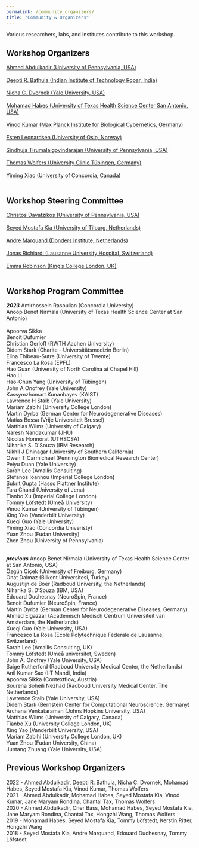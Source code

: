 ```yaml
---
permalink: /community_organizers/
title: "Community & Organizers"
---
```


Various researchers, labs, and institutes contribute to this workshop.

## Workshop Organizers
[Ahmed Abdulkadir (University of Pennsylvania, USA)](https://www.med.upenn.edu/cbica/aibil/ahmeda.html) 
<br>
<br>
[Deepti R. Bathula (Indian Institute of Technology Ropar, India)](https://cse.iitrpr.ac.in/deepti/)
<br>
<br>
[Nicha C. Dvornek (Yale University, USA)](http://www.hellonicha.com)
<br>
<br>
[Mohamad Habes (University of Texas Health Science Center San Antonio, USA)](https://www.nallab.org/pi)
<br>
<br>
[Vinod Kumar (Max Planck Institute for Biological Cybernetics, Germany)](https://www.kyb.tuebingen.mpg.de/person/58996/2549)
<br>
<br>
[Esten Leonardsen (University of Oslo, Norway)]()
<br>
<br>
[Sindhuja Tirumalaigovindarajan (University of Pennsylvania, USA)]()
<br>
<br>
[Thomas Wolfers (University Clinic Tübingen, Germany)](https://mhm-lab.github.io)
<br>
<br>
[Yiming Xiao (University of Concordia, Canada)]()
<br>
<br>

## Workshop Steering Committee
[Christos Davatzikos (University of Pennsylvania, USA)]()
<br>
<br>
[Seyed Mostafa Kia (University of Tilburg, Netherlands)]()
<br>
<br>
[Andre Marquand (Donders Institute, Netherlands)]()
<br>
<br>
[Jonas Richiardi (Lausanne University Hospital, Switzerland)]()
<br>
<br>
[Emma Robinson (King’s College London, UK)]()
<br>
<br>

## Workshop Program Committee 
***2023***
Amirhossein Rasoulian (Concordia University)
<br>
Anoop Benet Nirmala (University of Texas Health Science Center at San Antonio)	
<br>
Apoorva Sikka
<br>
Benoit Dufumier
<br>
Christian Gerloff (RWTH Aachen University)
<br>
Didem Stark (Charite - Universitätsmedizin Berlin)
<br>
Elina Thibeau-Sutre (University of Twente)
<br>
Francesco La Rosa (EPFL)
<br>
Hao Guan (University of North Carolina at Chapel Hill)
<br>
Hao	Li
<br>
Hao-Chun Yang (University of Tübingen)
<br>
John A Onofrey (Yale University)
<br>
Kassymzhomart	Kunanbayev (KAIST)
<br>
Lawrence H Staib (Yale University)
<br>
Mariam Zabihi (University College London)
<br>
Martin Dyrba (German Center for Neurodegenerative Diseases)
<br>
Matías Bossa (Vrije Universiteit Brussel)
<br>
Matthias Wilms (University of Calgary)
<br>
Naresh Nandakumar (JHU)
<br>
Nicolas Honnorat (UTHSCSA)
<br>
Niharika S. D'Souza (IBM Research)
<br>
Nikhil J Dhinagar (University of Southern California)
<br>
Owen T Carmichael (Pennington Biomedical Research Center)
<br>
Peiyu Duan (Yale University)
<br>
Sarah Lee (Amallis Consulting)
<br>
Stefanos Ioannou (Imperial College London)
<br>
Sukrit Gupta (Hasso Plattner Institute)
<br>
Tara Chand (University of Jena)
<br>
Tianbo Xu (Imperial College London)
<br>
Tommy Löfstedt (Umeå University)
<br>
Vinod Kumar (University of Tübingen)
<br>
Xing Yao (Vanderbilt University)
<br>
Xueqi Guo (Yale University)
<br>
Yiming Xiao (Concordia Univeristy)
<br>
Yuan Zhou (Fudan University)
<br>
Zhen Zhou (University of Pennsylvania)
<br>
<br>

***previous***
Anoop Benet Nirmala (University of Texas Health Science Center at San Antonio, USA)
<br>
Özgün Çiçek (University of Freiburg, Germany)
<br>
Onat Dalmaz (Bilkent Üniversitesi, Turkey)
<br>
Augustijn de Boer (Radboud University, the Netherlands)
<br>
Niharika S. D’Souza (IBM, USA)
<br>
Edouard Duchesnay (NeuroSpin, France)
<br>
Benoit Dufumier (NeuroSpin, France)
<br>
Martin Dyrba (German Center for Neurodegenerative Diseases, Germany)
<br>
Ahmed Elgazzar (Academisch Medisch Centrum Universiteit van Amsterdam, the Netherlands)
<br>
Xueqi Guo (Yale University, USA)
<br>
Francesco La Rosa (Ecole Polytechnique Fédérale de Lausanne, Switzerland)
<br>
Sarah Lee (Amallis Consulting, UK)
<br>
Tommy Löfstedt (Umeå universitet, Sweden)
<br>
John A. Onofrey (Yale University, USA)
<br>
Saige Rutherford (Radboud University Medical Center, the Netherlands)
<br>
Anil Kumar Sao (IIT Mandi, India)
<br>
Apoorva Sikka (Contextflow, Austria)
<br>
Sourena Soheili Nezhad (Radboud University Medical Center, The Netherlands)
<br>
Lawrence Staib (Yale University, USA)
<br>
Didem Stark (Bernstein Center for Computational Neuroscience, Germany)
<br>
Archana Venkataraman (Johns Hopkins University, USA)
<br>
Matthias Wilms (University of Calgary, Canada)
<br>
Tianbo Xu (University College London, UK)
<br>
Xing Yao (Vanderbilt University, USA)
<br>
Mariam Zabihi (University College London, UK)
<br>
Yuan Zhou (Fudan University, China)
<br>
Juntang Zhuang (Yale University, USA)
<br>

## Previous Workshop Organizers
2022 - Ahmed Abdulkadir, Deepti R. Bathula, Nicha C. Dvornek, Mohamad Habes, Seyed Mostafa Kia, Vinod Kumar, Thomas Wolfers
<br>
2021 - Ahmed Abdulkadir, Mohamad Habes, Seyed Mostafa Kia, Vinod Kumar, Jane Maryam Rondina, Chantal Tax, Thomas Wolfers
<br>
2020 - Ahmed Abdulkadir, Cher Bass, Mohamad Habes, Seyed Mostafa Kia, Jane Maryam Rondina, Chantal Tax, Hongzhi Wang, Thomas Wolfers
<br>
2019 - Mohamad Habes, Seyed Mostafa Kia, Tommy Löfstedt, Kerstin Ritter, Hongzhi Wang
<br>
2018 - Seyed Mostafa Kia, Andre Marquand, Edouard Duchesnay, Tommy Löfstedt
<br>
